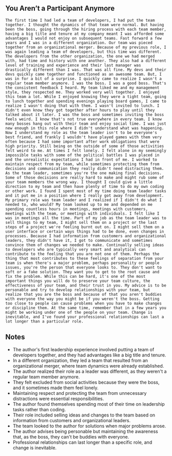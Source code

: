 ## You Aren’t a Participant Anymore
```
The first time I had led a team of developers, I had put the team together. I thought the dynamics of that team were normal. But having been the boss, going through the hiring process with each team member, having a big title and tenure at my company meant I was afforded some advantages I would not enjoy on subsequent teams. Fast forward a few years and I was in a different organization. Our team was pieced together from an organizational merger. Because of my previous role, I was again leading a team of developers, but this time was different. The developers from the other organization, the one we had merged with, had time and history with one another. They also had a different level of training and experience and their last manager was drastically different than I was. That was all fine. My devs and their devs quickly came together and functioned as an awesome team. But, I was in for a bit of a surprise. I quickly came to realize I wasn't a regular team member anymore. I was the boss. I was a good boss. That's the consistent feedback I heard. My team liked me and my management style, they respected me. They worked very well together. I enjoyed this team a lot. While I enjoyed knowing they were a tight team, going to lunch together and spending evenings playing board games, I came to realize I wasn't doing that with them. I wasn't invited to lunch. I didn't even know they got together after hours to play until they talked about it later. I was the boss and sometimes inviting the boss feels weird. I know that's not true everywhere in every team. I know many bosses hang out with their team and enjoy social time. I was just new enough in this role where I didn't understand what was happening. Now I understand my role as the team leader isn't to be everyone's best friend, and frankly I wouldn't have played games with them very often because I had some important after work obligations that were high priority. Still being on the outside of some of those activities felt weird to me. At times I felt lonely. I felt alone in my seemingly impossible tasks with some of the political battles I was placed in and the unrealistic expectations I had in front of me. I worked to maintain respect from my team, while sometimes protecting them from decisions and communication they really didn't need distracting them. As the team leader, sometimes you're the one making final decisions. Some of those decisions are really hard to make and might rub some of your team members the wrong way. I thought I could give a little direction to my team and then have plenty of time to do my own coding or other work. I found I spent most of my time doing team leader tasks and it put me in a position where I really got away from development. My primary role was team leader and I realized if I didn't do what I needed to, who would? My team looked up to me and depended on me spending countless hours in meetings, meetings with customers, meetings with the team, or meetings with individuals. I felt like I was in meetings all the time. Part of my job as the team leader was to sell things to my team, I might sell them on a project or the last steps of a project we're feeling burnt out on. I might sell them on a user interface or certain ways things had to be done, even changes in processes. Because I had information from customers and organizational leaders, they didn't have it, I got to communicate and sometimes convince them of changes we needed to make. Continually selling ideas to developers who are typically very smart and analytical can contribute to the feeling that you are not one of them. Perhaps the thing that most contributes to these feelings of separation from your team is when there's a major problem, perhaps personality or people issues, you're the person that everyone looks to. They don't want to soft or a fake solution. They want you to get to the root cause and fix the problem. While this can be hard, it's one of the most important things you will do to preserve your team culture, the effectiveness of your team, and their trust in you. My advice is to be personable and try to develop relationships with your team, but realize that you are the boss and because of that you aren't buddies with everyone the way you might be if you weren't the boss. Getting too close to people can cause problems when you have to make changes or discipline them. At the same time, remember that in a few years you might be working under one of the people on your team. Change is inevitable, and I've found your professional relationships can last a lot longer than a particular role.
```

## Notes
- The author's first leadership experience involved putting a team of developers together, and they had advantages like a big title and tenure.
- In a different organization, they led a team that resulted from an organizational merger, where team dynamics were already established.
- The author realized their role as a leader was different, as they weren't a regular team member anymore.
- They felt excluded from social activities because they were the boss, and it sometimes made them feel lonely.
- Maintaining respect and protecting the team from unnecessary distractions were essential responsibilities.
- The author found themselves spending most of their time on leadership tasks rather than coding.
- Their role included selling ideas and changes to the team based on information from customers and organizational leaders.
- The team looked to the author for solutions when major problems arose.
- The author advises being personable but maintaining the awareness that, as the boss, they can't be buddies with everyone.
- Professional relationships can last longer than a specific role, and change is inevitable.
